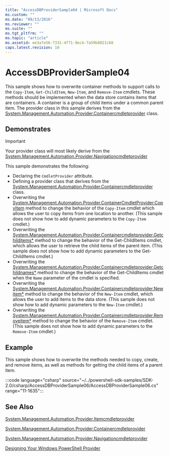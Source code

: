 ```yaml
---
title: "AccessDBProviderSample04 | Microsoft Docs"
ms.custom: ""
ms.date: "09/13/2016"
ms.reviewer: ""
ms.suite: ""
ms.tgt_pltfrm: ""
ms.topic: "article"
ms.assetid: ee3a7e56-7331-4f71-9ecb-7a59b8021c68
caps.latest.revision: 10
---
```

# AccessDBProviderSample04

This sample shows how to overwrite container methods to support calls to the `Copy-Item`,
`Get-ChildItem`, `New-Item`, and `Remove-Item` cmdlets. These methods should be implemented when the
data store contains items that are containers. A container is a group of child items under a common
parent item. The provider class in this sample derives from the
[System.Management.Automation.Provider.Containercmdletprovider](/dotnet/api/System.Management.Automation.Provider.ContainerCmdletProvider)
class.

## Demonstrates

> [!IMPORTANT]
> Your provider class will most likely derive from the
> [System.Management.Automation.Provider.Navigationcmdletprovider](/dotnet/api/System.Management.Automation.Provider.NavigationCmdletProvider)

This sample demonstrates the following:

- Declaring the `CmdletProvider` attribute.
- Defining a provider class that derives from the
  [System.Management.Automation.Provider.Containercmdletprovider](/dotnet/api/System.Management.Automation.Provider.ContainerCmdletProvider)
  class.
- Overwriting the
  [System.Management.Automation.Provider.ContainerCmdletProvider.CopyItem](/dotnet/api/System.Management.Automation.Provider.ContainerCmdletProvider.CopyItem)
  method to change the behavior of the `Copy-Item` cmdlet which allows the user to copy items from
  one location to another. (This sample does not show how to add dynamic parameters to the
  `Copy-Item` cmdlet.)
- Overwriting the
  [System.Management.Automation.Provider.Containercmdletprovider.Getchilditems*](/dotnet/api/System.Management.Automation.Provider.ContainerCmdletProvider.GetChildItems)
  method to change the behavior of the Get-ChildItems cmdlet, which allows the user to retrieve the
  child items of the parent item. (This sample does not show how to add dynamic parameters to the
  Get-ChildItems cmdlet.)
- Overwriting the
  [System.Management.Automation.Provider.Containercmdletprovider.Getchildnames*](/dotnet/api/System.Management.Automation.Provider.ContainerCmdletProvider.GetChildNames)
  method to change the behavior of the Get-ChildItems cmdlet when the `Name` parameter of the cmdlet
  is specified.
- Overwriting the
  [System.Management.Automation.Provider.Containercmdletprovider.Newitem*](/dotnet/api/System.Management.Automation.Provider.ContainerCmdletProvider.NewItem)
  method to change the behavior of the `New-Item` cmdlet, which allows the user to add items to the
  data store. (This sample does not show how to add dynamic parameters to the `New-Item` cmdlet.)
- Overwriting the
  [System.Management.Automation.Provider.Containercmdletprovider.Removeitem*](/dotnet/api/System.Management.Automation.Provider.ContainerCmdletProvider.RemoveItem)
  method to change the behavior of the `Remove-Item` cmdlet. (This sample does not show how to add
  dynamic parameters to the `Remove-Item` cmdlet.)

## Example

This sample shows how to overwrite the methods needed to copy, create, and remove items, as well as
methods for getting the child items of a parent item.

:::code language="csharp" source="~/../powershell-sdk-samples/SDK-2.0/csharp/AccessDBProviderSample06/AccessDBProviderSample06.cs" range="11-1635":::

## See Also

[System.Management.Automation.Provider.Itemcmdletprovider](/dotnet/api/System.Management.Automation.Provider.ItemCmdletProvider)

[System.Management.Automation.Provider.Containercmdletprovider](/dotnet/api/System.Management.Automation.Provider.ContainerCmdletProvider)

[System.Management.Automation.Provider.Navigationcmdletprovider](/dotnet/api/System.Management.Automation.Provider.NavigationCmdletProvider)

[Designing Your Windows PowerShell Provider](./provider-types.md)

